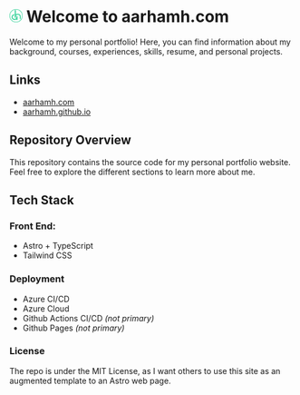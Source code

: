 # <img src="/src/content/images/logo.png" alt="Logo" width="23">  Welcome to aarhamh.com 

Welcome to my personal portfolio! Here, you can find information about my background, courses, experiences, skills, resume, and personal projects.

## Links
- [aarhamh.com](https://aarhamh.com/)
- [aarhamh.github.io](https://aarhamh.github.io/)

## Repository Overview

This repository contains the source code for my personal portfolio website. Feel free to explore the different sections to learn more about me.

## Tech Stack

### Front End:
- Astro + TypeScript
- Tailwind CSS

### Deployment
- Azure CI/CD
- Azure Cloud
- Github Actions CI/CD *(not primary)*
- Github Pages *(not primary)*

### License
The repo is under the MIT License, as I want others to use this site as an augmented template to an Astro web page.
